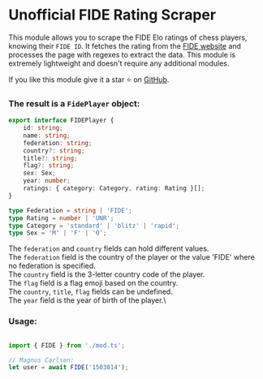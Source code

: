 
# Unofficial FIDE Rating Scraper

This module allows you to scrape the FIDE Elo ratings of chess players,
knowing their `FIDE ID`.
It fetches the rating from the [FIDE website](https://ratings.fide.com/)
and processes the page with regexes to extract the data.
This module is extremely lightweight and doesn't require any additional modules.

If you like this module give it a star ⭐️ on
[GitHub](https://github.com/Cristian-A/fide_rs).

### The result is a `FidePlayer` object:

```ts
export interface FIDEPlayer {
    id: string;
    name: string;
    federation: string;
    country?: string;
    title?: string;
    flag?: string;
    sex: Sex;
    year: number;
    ratings: { category: Category, rating: Rating }[];
}

type Federation = string | 'FIDE';
type Rating = number | 'UNR';
type Category = 'standard' | 'blitz' | 'rapid';
type Sex = 'M' | 'F' | 'O';
```

The `federation` and `country` fields can hold different values.\
The `federation` field is the country of the player or the
value 'FIDE' where no federation is specified.\
The `country` field is the 3-letter country code of the player.\
The `flag` field is a flag emoji based on the country.\
The `country`, `title`, `flag` fields can be undefined.\
The `year` field is the year of birth of the player.\

### Usage:

```ts

import { FIDE } from './mod.ts';

// Magnus Carlsen:
let user = await FIDE('1503014');

```
